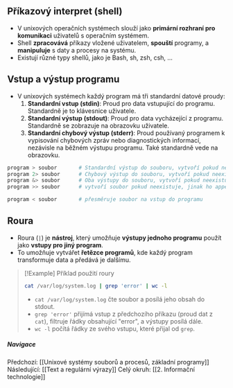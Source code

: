 ## Příkazový interpret (shell)
- V unixových operačních systémech slouží jako **primární rozhraní pro komunikaci** uživatelů s operačním systémem.
- Shell **zpracovává** příkazy vložené uživatelem, **spouští** programy, a **manipuluje** s daty a procesy na systému.
- Existují různé typy shellů, jako je Bash, sh, zsh, csh, ...

## Vstup a výstup programu
- V unixových systémech každý program má tři standardní datové proudy:
	1. **Standardní vstup (stdin)**: Proud pro data vstupující do programu. Standardně je to klávesnice uživatele.
	2. **Standardní výstup (stdout)**: Proud pro data vycházející z programu. Standardně se zobrazuje na obrazovku uživatele.
	3. **Standardní chybový výstup (stderr)**: Proud používaný programem k vypisování chybových zpráv nebo diagnostických informací, nezávisle na běžném výstupu programu. Také standardně vede na obrazovku.
```bash
program > soubor       # Standardní výstup do souboru, vytvoří pokud neexistuje
program 2> soubor      # Chybový výstup do souboru, vytvoří pokud neexistuje
program &> soubor      # Oba výstupy do souboru, vytvoří pokud neexistuje
program >> soubor      # vytvoří soubor pokud neexistuje, jinak ho appendne

program < soubor       # přesměruje soubor na vstup do programu
```

## Roura
-  Roura (`|`) je **nástroj**, který umožňuje **výstupy jednoho programu** použít jako **vstupy pro jiný program**.
- To umožňuje vytvářet **řetězce programů**, kde každý program transformuje data a předává je dalšímu.

>[!Example] Příklad použití roury
>```bash
>cat /var/log/system.log | grep 'error' | wc -l
>```
>- `cat /var/log/system.log` čte soubor a posílá jeho obsah do stdout.
>- `grep 'error'` přijímá vstup z předchozího příkazu (proud dat z `cat`), filtruje řádky obsahující "error", a výstupy posílá dále.
>- `wc -l` počítá řádky ze svého vstupu, které přijal od `grep`.


##### Navigace
Předchozí:  [[Unixové systémy souborů a procesů, základní programy]]
Následující: [[Text a regulární výrazy]]
Celý okruh: [[2. Informační technologie]]